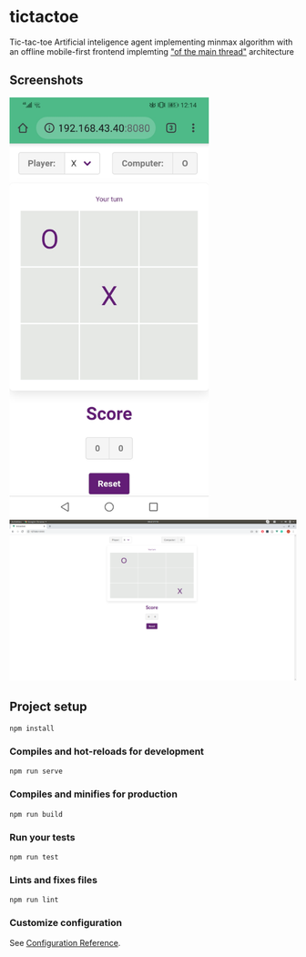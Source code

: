 # tictactoe

Tic-tac-toe Artificial inteligence agent implementing minmax algorithm with an offline mobile-first frontend implemting ["of the main thread"](https://developer.chrome.com/devsummit/sessions/the-main-thread-is-overworked-and-underpaid/) architecture

## Screenshots
<img src='screenshots/Screenshot1.jpg' width='350'>

<img src='screenshots/Screenshot2.png'>

## Project setup
```
npm install
```

### Compiles and hot-reloads for development
```
npm run serve
```

### Compiles and minifies for production
```
npm run build
```

### Run your tests
```
npm run test
```

### Lints and fixes files
```
npm run lint
```

### Customize configuration
See [Configuration Reference](https://cli.vuejs.org/config/).
